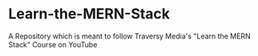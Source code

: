 # Learn-the-MERN-Stack
A Repository which is meant to follow Traversy Media's "Learn the MERN Stack" Course on YouTube
